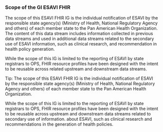 ### Scope of the GI ESAVI FHIR

The scope of this ESAVI FHIR IG is the individual notification of ESAVI by the responsible state agency(s) (Ministry of Health, National Regulatory Agency and others) of each member state to the Pan American Health Organization. The content of this data stream includes information collected in previous data streams and used in additional data streams related to the secondary use of ESAVI information, such as clinical research, and recommendation in health policy generation.

While the scope of this IG is limited to the reporting of ESAVI by state registrars to OPS, FHIR resource profiles have been designed with the intent to be reusable across related upstream and downstream data streams.

Tip: The scope of this ESAVI FHIR IG is the individual notification of ESAVI by the responsible state agency(s) (Ministry of Health, National Regulatory Agency and others) of each member state to the Pan American Health Organization.

While the scope of this IG is limited to the reporting of ESAVI by state registrars to OPS, FHIR resource profiles have been designed with the intent to be reusable across upstream and downstream data streams related to secondary use of information. about ESAVI, such as clinical research and recommendations in the generation of health policies.